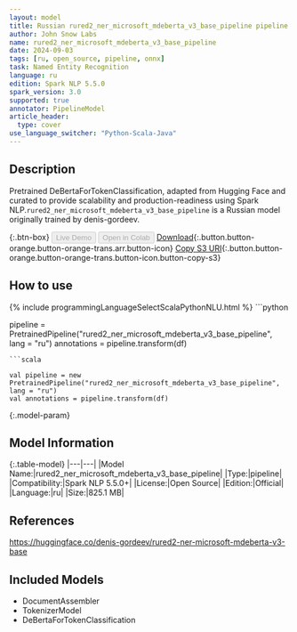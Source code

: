 ```yaml
---
layout: model
title: Russian rured2_ner_microsoft_mdeberta_v3_base_pipeline pipeline DeBertaForTokenClassification from denis-gordeev
author: John Snow Labs
name: rured2_ner_microsoft_mdeberta_v3_base_pipeline
date: 2024-09-03
tags: [ru, open_source, pipeline, onnx]
task: Named Entity Recognition
language: ru
edition: Spark NLP 5.5.0
spark_version: 3.0
supported: true
annotator: PipelineModel
article_header:
  type: cover
use_language_switcher: "Python-Scala-Java"
---
```


## Description

Pretrained DeBertaForTokenClassification, adapted from Hugging Face and curated to provide scalability and production-readiness using Spark NLP.`rured2_ner_microsoft_mdeberta_v3_base_pipeline` is a Russian model originally trained by denis-gordeev.

{:.btn-box}
<button class="button button-orange" disabled>Live Demo</button>
<button class="button button-orange" disabled>Open in Colab</button>
[Download](https://s3.amazonaws.com/auxdata.johnsnowlabs.com/public/models/rured2_ner_microsoft_mdeberta_v3_base_pipeline_ru_5.5.0_3.0_1725400617764.zip){:.button.button-orange.button-orange-trans.arr.button-icon}
[Copy S3 URI](s3://auxdata.johnsnowlabs.com/public/models/rured2_ner_microsoft_mdeberta_v3_base_pipeline_ru_5.5.0_3.0_1725400617764.zip){:.button.button-orange.button-orange-trans.button-icon.button-copy-s3}

## How to use



<div class="tabs-box" markdown="1">
{% include programmingLanguageSelectScalaPythonNLU.html %}
```python

pipeline = PretrainedPipeline("rured2_ner_microsoft_mdeberta_v3_base_pipeline", lang = "ru")
annotations =  pipeline.transform(df)   

```
```scala

val pipeline = new PretrainedPipeline("rured2_ner_microsoft_mdeberta_v3_base_pipeline", lang = "ru")
val annotations = pipeline.transform(df)

```
</div>

{:.model-param}
## Model Information

{:.table-model}
|---|---|
|Model Name:|rured2_ner_microsoft_mdeberta_v3_base_pipeline|
|Type:|pipeline|
|Compatibility:|Spark NLP 5.5.0+|
|License:|Open Source|
|Edition:|Official|
|Language:|ru|
|Size:|825.1 MB|

## References

https://huggingface.co/denis-gordeev/rured2-ner-microsoft-mdeberta-v3-base

## Included Models

- DocumentAssembler
- TokenizerModel
- DeBertaForTokenClassification